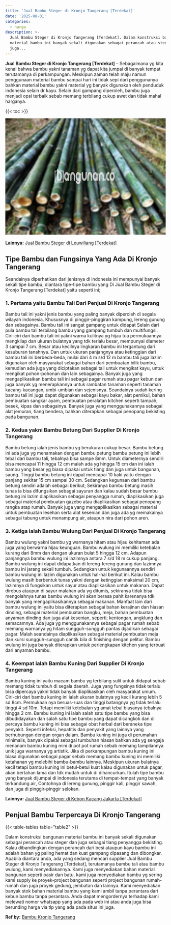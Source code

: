 ```yaml
---
title: 'Jual Bambu Steger di Kronjo Tangerang [Terdekat]'
date: '2025-08-01'
categories:
  - harga
description: >-
  Jual Bambu Steger di Kronjo Tangerang [Terdekat]. Dalam konstruksi bangunan
  material bambu ini banyak sekali digunakan sebagai perancah atau steger dan
  juga...
---
```


**Jual Bambu Steger di Kronjo Tangerang \[Terdekat\]** – Sebagaimana yg kita kenal bahwa bambu yakni tanaman yg dapat kita jumpai di banyak tempat terutamanya di perkampungan. Meskipun zaman telah maju namun penggunaan material bambu sampai hari ini tidak sepi dari penggunanya bahkan material bambu yakni material yg banyak digunakan oleh penduduk indonesia selain dr kayu. Selain dari gampang diperoleh, bambu juga menjadi opsi terbaik sebab memang terbilang cukup awet dan tidak mahal harganya.

{{< toc >}}

![Jual Bambu Steger di Kronjo Tangerang [Terdekat]](/images/jual-bambu-tali-18.png)

**Lainnya:** [Jual Bambu Steger di Leuwiliang \[Terdekat\]](https://bambu.bangunan.co/jual-bambu-steger-di-leuwiliang-terdekat/)

## Tipe Bambu dan Fungsinya Yang Ada Di Kronjo Tangerang

Seandainya diperhatikan dari jenisnya di indonesia ini mempunyai banyak sekali tipe bambu, diantara tipe-tipe bambu yang Di Jual Bambu Steger di Kronjo Tangerang \[Terdekat\] yaitu seperti ini;

### 1\. Pertama yaitu Bambu Tali Dari Penjual Di Kronjo Tangerang

Bambu tali ini yakni jenis bambu yang paling banyak diperoleh di segala wilayah indonesia. Khususnya di pinggir-pinggiran kampung, lereng gunung dan sebagainya. Bambu tali ini sangat gampang untuk didapat Selain dari pula bambu tali terbilang bambu yang gampang tumbuh dan multifungsi. Ciri-ciri dari bambu tali ini yakni warna kulitnya yg hijau tua permukaannya mengkilap dan ukuran bulatnya yang tdk terlalu besar, mempunyai diameter 3 sampai 7 cm. Besar atau kecilnya lingkaran bambu ini tergantung dari kesuburan tanahnya. Dan untuk ukuran panjangnya atau ketinggian dari bambu tali ini berbeda-beda, mulai dari 4 m s/d 12 m bambu tali juga lazim digunakan oleh masyarakat sebagai bahan dari pembuatan bilik bambu, kemudian ada juga yang diciptakan sebagai tali untuk mengikat kayu, untuk mengikat pohon-pohonan dan lain sebagainya. Banyak juga yang mengaplikasikan bambu tali ini sebagai pagar rumah atau pagar kebun dan juga banyak yg menerapkannya untuk rambatan tanaman seperti tanaman kacang-kacangan, umbi-umbian dan sejenisnya. Seandainya sudah kering bambu tali ini juga dapat digunakan sebagai kayu bakar, alat pemikul, bahan pembuatan sangkar ayam, pembuatan peralatan kitchen seperti tampah, besek, kipas dan sebagainya. Banyak juga yang menggunakannya sebagai alat jemuran, tiang bendera, bahkan diterapkan sebagai penopang bekisting pada bangunan.

### 2\. Kedua yakni Bambu Betung Dari Supplier Di Kronjo Tangerang

Bambu betung ialah jenis bambu yg berukuran cukup besar. Bambu betung ini ada juga yg menamakan dengan bambu petung bambu petung ini lebih tebal dari bambu tali, tebalnya bisa sampe 8mm. Untuk diameternya sendiri bisa mencapai 11 hingga 12 cm malah ada yg hingga 15 cm dan ini ialah bambu yang besar yg biasa dipakai untuk tiang dan juga untuk bangunan, saung. Tinggi bambu betung ini dapat mencapai 10 kaki yaitu dengan panjang sekitar 15 cm sampai 30 cm. Sedangkan kegunaan dari bambu betung sendiri adalah sebagai berikut; Sekiranya bambu betung masih tunas ia bisa difungsikan sebagai sayuran dan kalau sudah besar bambu betung ini lazim diaplikasikan sebagai penyangga rumah, diaplikasikan juga sebagai material pembuatan gazebo atau diaplikasikan sebagai penopang rangka atap rumah. Banyak juga yang mengaplikasikan sebagai material untuk pembuatan lesehan serta alat kesenian dan juga ada yg memakainya sebagai tabung untuk menampung air, ataupun nira dari pohon aren.

### 3\. Ketiga ialah Bambu Wulung Dari Penjual Di Kronjo Tangerang

Bambu wulung yakni bambu yg warnanya hitam atau hijau kehitaman ada juga yang berwarna hijau keunguan. Bambu wulung ini memiliki ketebalan kurang dari 8mm dan dengan ukuran bulat 5 hingga 12 cm. Adapun panjangnya bambu wulung ini lazimnya antara 7 s/d 18 m cukup panjang. Bambu wulung ini dapat didapatkan di lereng-lereng gunung dan lazimnya bambu ini jarang sekali tumbuh. Sedangkan untuk kegunaannya sendiri bambu wulung ini lazim digunakan untuk hal-hal berikut ini. Kalau bambu wulung masih berbentuk tunas yakni dengan ketinggian maksimal 20 cm, lazimnya di fungsikan untuk sayur atau diaplikasikan untuk makanan. Dapat direbus ataupun di sayur malahan ada yg ditumis, sekiranya tidak bisa mengolahnya tunas bambu wulung ini akan berasa pahit karenanya tdk banyak yang mengaplikasikannya sebagai makanan. Manfaat lain dari bambu wulung ini yaitu bisa diterapkan sebagai bahan kerajinan dan hiasan dinding, sebagai material pembuatan bangku, meja, bahan pembuatan anyaman dinding dan juga alat kesenian, seperti; kentongan, angklung dan semacamnya. Ada juga yg menggunakannya sebagai pagar rumah sebab memang warnanya yg hitam sungguh-sungguh pantas dijadikan sebagai pagar. Malah seandainya diaplikasikan sebagai material pembuatan meja dan kursi sungguh-sungguh cantik bila di finishing dengan pelitur. Bambu wulung ini juga banyak diterapkan untuk perlengkapan kitchen yang terbuat dari anyaman bambu.

### 4\. Keempat ialah Bambu Kuning Dari Supplier Di Kronjo Tangerang

Bambu kuning ini yaitu macam bambu yg terbilang sulit untuk didapat sebab memang tidak tumbuh di segala daerah. Juga yang fungsinya tidak terlalu bisa dipercaya yakni tidak banyak diaplikasikan oleh masyarakat umum. Ciri-ciri dari bambu kuning ini ialah ukuran bulatnya yg kecil kurang lebih 5 sd 8cm. Permukaan nya beruas-ruas dan tinggi batangnya yg tidak terlalu tinggi 4 sd 10m. Tetapi memiliki ketebalan yg amat tebal biasanya tebalnya hingga 2 cm. Bambu kuning ini ialah salah satu tipe bambu yang bisa dibudidayakan dan salah satu tipe bambu yang dapat dicangkok dan di percaya bambu kuning ini bisa sebagai obat herbal dari beraneka tipe penyakit. Seperti infeksi, hepatitis dan penyakit yang lainnya yang berhubungan dengan organ dalam. Bambu kuning ini juga di perumahan minimalis, banyak dipakai sebagai tumbuhan hiasan bahkan ada yg sengaja menanam bambu kuning mini di pot pot rumah sebab memang tampilannya unik juga warnanya yg artistik. Jika di perkampungan bambu kuning ini biasa digunakan sebagai pagar sebab memang bambu kuning ini memiliki ketahanan yg melebihi bambu-bambu lainnya. Meskipun ukuran bulatnya kecil tetapi bambu kuning ini betul-betul kuat kalau digunakan untuk pagar, akan bertahan lama dan tdk mudah untuk di dihancurkan. Itulah tipe bambu yang banyak dijumpai di indonesia terutama di tempat-tempat yang banyak terkandung air, Contohnya di lereng gunung, pinggir kali, pinggir sawah, dan juga di pinggir-pinggir selokan.

**Lainnya:** [Jual Bambu Steger di Kebon Kacang Jakarta \[Terdekat\]](https://bambu.bangunan.co/jual-bambu-steger-di-kebon-kacang-jakarta-terdekat/)

## Penjual Bambu Terpercaya Di Kronjo Tangerang

{{< table-tables table="table2" >}}

Dalam konstruksi bangunan material bambu ini banyak sekali digunakan sebagai perancah atau steger dan juga sebagai tiang penyangga bekisting. Kalau dibandingkan dengan perancah dari besi ataupun kayu bambu ini adalah bahan yg paling hemat dan kuat gampang dipasang dan dibongkar. Apabila diantara anda, ada yang sedang mencari supplier Jual Bambu Steger di Kronjo Tangerang \[Terdekat\], terutamanya bambu tali atau bambu wulung, kami menyediakannya. Kami juga menyediakan bahan material bangunan seperti pasir dan batu, kami juga menyediakan bambu yg sering kami supply ke proyek-project bangunan seperti project bangunan rumah-rumah dan juga proyek gedung, jembatan dan lainnya. Kami menyediakan banyak stok bahan material bambu yang kami ambil tanpa perantara dari kebun bambu tanpa perantara. Anda dapat mengordernya terhadap kami melewati nomor whatsapp yang ada pada web ini atau anda juga bisa berunding harga via tlp yang ada pada situs ini juga.

**Ref by:** [Bambu Kronjo Tangerang](https://id.wikipedia.org/wiki/Bambu)
